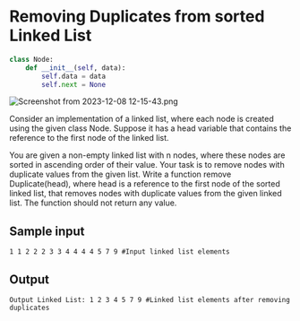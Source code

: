 # Removing Duplicates from sorted Linked List

```python
class Node:
    def __init__(self, data):
        self.data = data
        self.next = None
```




![Screenshot from 2023-12-08 12-15-43.png](https://s2.loli.net/2023/12/08/axTnel7g9HfBCWq.png)

Consider an implementation of a linked list, where each node is created using the given class Node. Suppose it has a head variable that contains the reference to the first node of the linked list.

You are given a non-empty linked list with n nodes, where these nodes are sorted in ascending order of their value. Your task is to remove nodes with duplicate values from the given list.
Write a function remove Duplicate(head), where head is a reference to the first node of the sorted linked list, that removes nodes with duplicate values from the given linked list. The function should not return any value.



## Sample input

```
1 1 2 2 2 3 3 4 4 4 4 5 7 9 #Input linked list elements
```

## Output
``` 
Output Linked List: 1 2 3 4 5 7 9 #Linked list elements after removing duplicates
```

